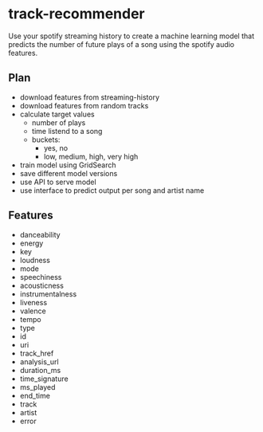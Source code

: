 # track-recommender

Use your spotify streaming history to create a machine learning model that predicts the number of future plays of a song using the spotify audio features.


## Plan
- download features from streaming-history
- download features from random tracks
- calculate target values
    - number of plays
    - time listend to a song
    - buckets:
        - yes, no
        - low, medium, high, very high
- train model using GridSearch
- save different model versions
- use API to serve model
- use interface to predict output per song and artist name



## Features
- danceability
- energy
- key
- loudness
- mode
- speechiness
- acousticness
- instrumentalness
- liveness
- valence
- tempo
- type
- id
- uri
- track_href
- analysis_url
- duration_ms
- time_signature
- ms_played
- end_time
- track
- artist
- error
